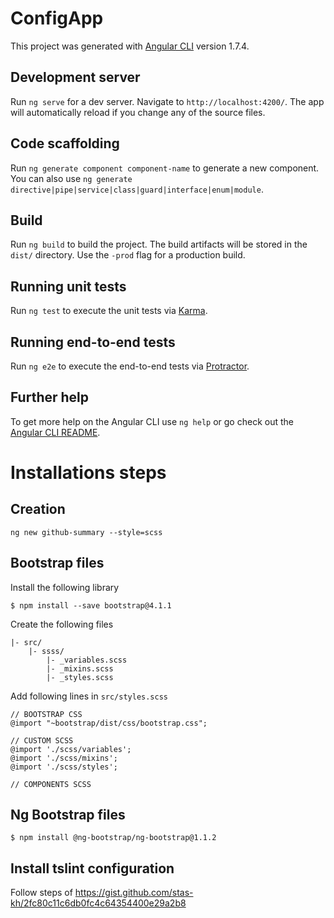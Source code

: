 # ConfigApp

This project was generated with [Angular CLI](https://github.com/angular/angular-cli) version 1.7.4.

## Development server

Run `ng serve` for a dev server. Navigate to `http://localhost:4200/`. The app will automatically reload if you change any of the source files.

## Code scaffolding

Run `ng generate component component-name` to generate a new component. You can also use `ng generate directive|pipe|service|class|guard|interface|enum|module`.

## Build

Run `ng build` to build the project. The build artifacts will be stored in the `dist/` directory. Use the `-prod` flag for a production build.

## Running unit tests

Run `ng test` to execute the unit tests via [Karma](https://karma-runner.github.io).

## Running end-to-end tests

Run `ng e2e` to execute the end-to-end tests via [Protractor](http://www.protractortest.org/).

## Further help

To get more help on the Angular CLI use `ng help` or go check out the [Angular CLI README](https://github.com/angular/angular-cli/blob/master/README.md).

# Installations steps

## Creation
```
ng new github-summary --style=scss
```

## Bootstrap files
Install the following library
```
$ npm install --save bootstrap@4.1.1
```

Create the following files
```
|- src/
    |- ssss/
        |- _variables.scss
        |- _mixins.scss
        |- _styles.scss
```
Add following lines in `src/styles.scss`
```
// BOOTSTRAP CSS
@import "~bootstrap/dist/css/bootstrap.css";

// CUSTOM SCSS
@import './scss/variables';
@import './scss/mixins';
@import './scss/styles';

// COMPONENTS SCSS
```
## Ng Bootstrap files
```
$ npm install @ng-bootstrap/ng-bootstrap@1.1.2
```
## Install tslint configuration
Follow steps of https://gist.github.com/stas-kh/2fc80c11c6db0fc4c64354400e29a2b8
